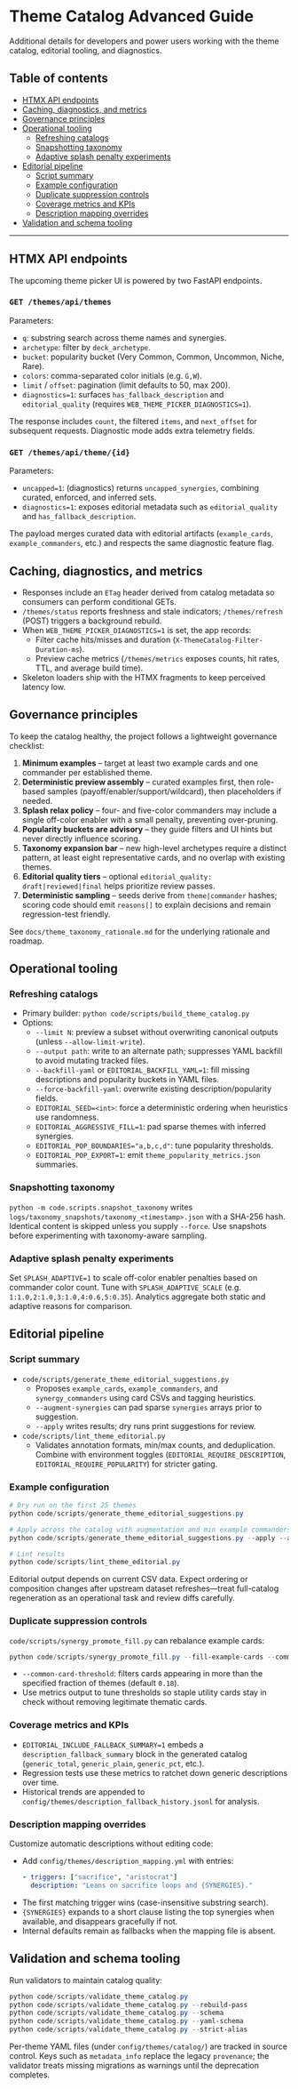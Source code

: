 # Theme Catalog Advanced Guide

Additional details for developers and power users working with the theme catalog, editorial tooling, and diagnostics.

## Table of contents
- [HTMX API endpoints](#htmx-api-endpoints)
- [Caching, diagnostics, and metrics](#caching-diagnostics-and-metrics)
- [Governance principles](#governance-principles)
- [Operational tooling](#operational-tooling)
  - [Refreshing catalogs](#refreshing-catalogs)
  - [Snapshotting taxonomy](#snapshotting-taxonomy)
  - [Adaptive splash penalty experiments](#adaptive-splash-penalty-experiments)
- [Editorial pipeline](#editorial-pipeline)
  - [Script summary](#script-summary)
  - [Example configuration](#example-configuration)
  - [Duplicate suppression controls](#duplicate-suppression-controls)
  - [Coverage metrics and KPIs](#coverage-metrics-and-kpis)
  - [Description mapping overrides](#description-mapping-overrides)
- [Validation and schema tooling](#validation-and-schema-tooling)

---

## HTMX API endpoints
The upcoming theme picker UI is powered by two FastAPI endpoints.

### `GET /themes/api/themes`
Parameters:
- `q`: substring search across theme names and synergies.
- `archetype`: filter by `deck_archetype`.
- `bucket`: popularity bucket (Very Common, Common, Uncommon, Niche, Rare).
- `colors`: comma-separated color initials (e.g. `G,W`).
- `limit` / `offset`: pagination (limit defaults to 50, max 200).
- `diagnostics=1`: surfaces `has_fallback_description` and `editorial_quality` (requires `WEB_THEME_PICKER_DIAGNOSTICS=1`).

The response includes `count`, the filtered `items`, and `next_offset` for subsequent requests. Diagnostic mode adds extra telemetry fields.

### `GET /themes/api/theme/{id}`
Parameters:
- `uncapped=1`: (diagnostics) returns `uncapped_synergies`, combining curated, enforced, and inferred sets.
- `diagnostics=1`: exposes editorial metadata such as `editorial_quality` and `has_fallback_description`.

The payload merges curated data with editorial artifacts (`example_cards`, `example_commanders`, etc.) and respects the same diagnostic feature flag.

## Caching, diagnostics, and metrics
- Responses include an `ETag` header derived from catalog metadata so consumers can perform conditional GETs.
- `/themes/status` reports freshness and stale indicators; `/themes/refresh` (POST) triggers a background rebuild.
- When `WEB_THEME_PICKER_DIAGNOSTICS=1` is set, the app records:
  - Filter cache hits/misses and duration (`X-ThemeCatalog-Filter-Duration-ms`).
  - Preview cache metrics (`/themes/metrics` exposes counts, hit rates, TTL, and average build time).
- Skeleton loaders ship with the HTMX fragments to keep perceived latency low.

## Governance principles
To keep the catalog healthy, the project follows a lightweight governance checklist:

1. **Minimum examples** – target at least two example cards and one commander per established theme.
2. **Deterministic preview assembly** – curated examples first, then role-based samples (payoff/enabler/support/wildcard), then placeholders if needed.
3. **Splash relax policy** – four- and five-color commanders may include a single off-color enabler with a small penalty, preventing over-pruning.
4. **Popularity buckets are advisory** – they guide filters and UI hints but never directly influence scoring.
5. **Taxonomy expansion bar** – new high-level archetypes require a distinct pattern, at least eight representative cards, and no overlap with existing themes.
6. **Editorial quality tiers** – optional `editorial_quality: draft|reviewed|final` helps prioritize review passes.
7. **Deterministic sampling** – seeds derive from `theme|commander` hashes; scoring code should emit `reasons[]` to explain decisions and remain regression-test friendly.

See `docs/theme_taxonomy_rationale.md` for the underlying rationale and roadmap.

## Operational tooling

### Refreshing catalogs
- Primary builder: `python code/scripts/build_theme_catalog.py`
- Options:
  - `--limit N`: preview a subset without overwriting canonical outputs (unless `--allow-limit-write`).
  - `--output path`: write to an alternate path; suppresses YAML backfill to avoid mutating tracked files.
  - `--backfill-yaml` or `EDITORIAL_BACKFILL_YAML=1`: fill missing descriptions and popularity buckets in YAML files.
  - `--force-backfill-yaml`: overwrite existing description/popularity fields.
  - `EDITORIAL_SEED=<int>`: force a deterministic ordering when heuristics use randomness.
  - `EDITORIAL_AGGRESSIVE_FILL=1`: pad sparse themes with inferred synergies.
  - `EDITORIAL_POP_BOUNDARIES="a,b,c,d"`: tune popularity thresholds.
  - `EDITORIAL_POP_EXPORT=1`: emit `theme_popularity_metrics.json` summaries.

### Snapshotting taxonomy
`python -m code.scripts.snapshot_taxonomy` writes `logs/taxonomy_snapshots/taxonomy_<timestamp>.json` with a SHA-256 hash. Identical content is skipped unless you supply `--force`. Use snapshots before experimenting with taxonomy-aware sampling.

### Adaptive splash penalty experiments
Set `SPLASH_ADAPTIVE=1` to scale off-color enabler penalties based on commander color count. Tune with `SPLASH_ADAPTIVE_SCALE` (e.g. `1:1.0,2:1.0,3:1.0,4:0.6,5:0.35`). Analytics aggregate both static and adaptive reasons for comparison.

## Editorial pipeline

### Script summary
- `code/scripts/generate_theme_editorial_suggestions.py`
  - Proposes `example_cards`, `example_commanders`, and `synergy_commanders` using card CSVs and tagging heuristics.
  - `--augment-synergies` can pad sparse `synergies` arrays prior to suggestion.
  - `--apply` writes results; dry runs print suggestions for review.
- `code/scripts/lint_theme_editorial.py`
  - Validates annotation formats, min/max counts, and deduplication. Combine with environment toggles (`EDITORIAL_REQUIRE_DESCRIPTION`, `EDITORIAL_REQUIRE_POPULARITY`) for stricter gating.

### Example configuration
```powershell
# Dry run on the first 25 themes
python code/scripts/generate_theme_editorial_suggestions.py

# Apply across the catalog with augmentation and min example commanders set to 5
python code/scripts/generate_theme_editorial_suggestions.py --apply --augment-synergies --min-examples 5

# Lint results
python code/scripts/lint_theme_editorial.py
```

Editorial output depends on current CSV data. Expect ordering or composition changes after upstream dataset refreshes—treat full-catalog regeneration as an operational task and review diffs carefully.

### Duplicate suppression controls
`code/scripts/synergy_promote_fill.py` can rebalance example cards:

```powershell
python code/scripts/synergy_promote_fill.py --fill-example-cards --common-card-threshold 0.18 --print-dup-metrics
```

- `--common-card-threshold`: filters cards appearing in more than the specified fraction of themes (default `0.18`).
- Use metrics output to tune thresholds so staple utility cards stay in check without removing legitimate thematic cards.

### Coverage metrics and KPIs
- `EDITORIAL_INCLUDE_FALLBACK_SUMMARY=1` embeds a `description_fallback_summary` block in the generated catalog (`generic_total`, `generic_plain`, `generic_pct`, etc.).
- Regression tests use these metrics to ratchet down generic descriptions over time.
- Historical trends are appended to `config/themes/description_fallback_history.jsonl` for analysis.

### Description mapping overrides
Customize automatic descriptions without editing code:

- Add `config/themes/description_mapping.yml` with entries:
  ```yaml
  - triggers: ["sacrifice", "aristocrat"]
    description: "Leans on sacrifice loops and {SYNERGIES}."
  ```
- The first matching trigger wins (case-insensitive substring search).
- `{SYNERGIES}` expands to a short clause listing the top synergies when available, and disappears gracefully if not.
- Internal defaults remain as fallbacks when the mapping file is absent.

## Validation and schema tooling

Run validators to maintain catalog quality:

```powershell
python code/scripts/validate_theme_catalog.py
python code/scripts/validate_theme_catalog.py --rebuild-pass
python code/scripts/validate_theme_catalog.py --schema
python code/scripts/validate_theme_catalog.py --yaml-schema
python code/scripts/validate_theme_catalog.py --strict-alias
```

Per-theme YAML files (under `config/themes/catalog/`) are tracked in source control. Keys such as `metadata_info` replace the legacy `provenance`; the validator treats missing migrations as warnings until the deprecation completes.
